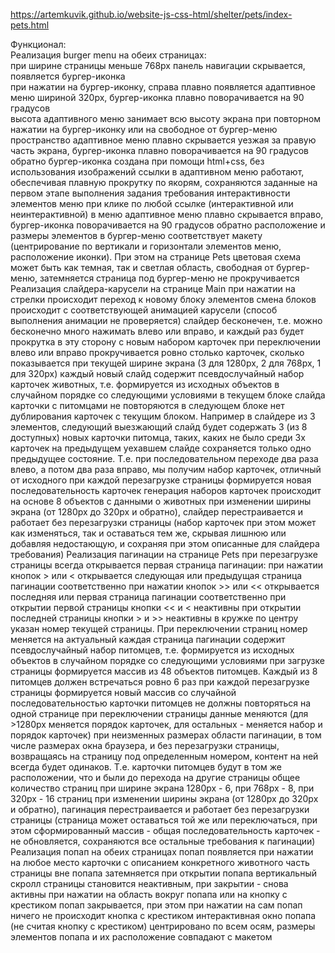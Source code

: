 https://artemkuvik.github.io/website-js-css-html/shelter/pets/index-pets.html

Функционал:   
Реализация burger menu на обеих страницах:  
при ширине страницы меньше 768рх панель навигации скрывается, появляется бургер-иконка  
при нажатии на бургер-иконку, справа плавно появляется адаптивное меню шириной 320px, бургер-иконка плавно поворачивается на 90 градусов  
высота адаптивного меню занимает всю высоту экрана
при повторном нажатии на бургер-иконку или на свободное от бургер-меню пространство адаптивное меню плавно скрывается уезжая за правую часть экрана, бургер-иконка плавно поворачивается на 90 градусов обратно
бургер-иконка создана при помощи html+css, без использования изображений
ссылки в адаптивном меню работают, обеспечивая плавную прокрутку по якорям, сохраняются заданные на первом этапе выполнения задания требования интерактивности элементов меню
при клике по любой ссылке (интерактивной или неинтерактивной) в меню адаптивное меню плавно скрывается вправо, бургер-иконка поворачивается на 90 градусов обратно
расположение и размеры элементов в бургер-меню соответствует макету (центрирование по вертикали и горизонтали элементов меню, расположение иконки). При этом на странице Pets цветовая схема может быть как темная, так и светлая
область, свободная от бургер-меню, затемняется
страница под бургер-меню не прокручивается
Реализация слайдера-карусели на странице Main
при нажатии на стрелки происходит переход к новому блоку элементов
смена блоков происходит с соответствующей анимацией карусели (способ выполнения анимации не проверяется)
слайдер бесконечен, т.е. можно бесконечно много нажимать влево или вправо, и каждый раз будет прокрутка в эту сторону с новым набором карточек
при переключении влево или вправо прокручивается ровно столько карточек, сколько показывается при текущей ширине экрана (3 для 1280px, 2 для 768px, 1 для 320px)
каждый новый слайд содержит псевдослучайный набор карточек животных, т.е. формируется из исходных объектов в случайном порядке со следующими условиями
в текущем блоке слайда карточки с питомцами не повторяются
в следующем блоке нет дублирования карточек с текущим блоком. Например в слайдере из 3 элементов, следующий выезжающий слайд будет содержать 3 (из 8 доступных) новых карточки питомца, таких, каких не было среди 3х карточек на предыдущем уехавшем слайде
сохраняется только одно предыдущее состояние. Т.е. при последовательном переходе два раза влево, а потом два раза вправо, мы получим набор карточек, отличный от исходного
при каждой перезагрузке страницы формируется новая последовательность карточек
генерация наборов карточек происходит на основе 8 объектов с данными о животных
при изменении ширины экрана (от 1280px до 320px и обратно), слайдер перестраивается и работает без перезагрузки страницы (набор карточек при этом может как изменяться, так и оставаться тем же, скрывая лишнюю или добавляя недостающую, и сохраняя при этом описанные для слайдера требования)
Реализация пагинации на странице Pets
при перезагрузке страницы всегда открывается первая страница пагинации:
при нажатии кнопок > или < открывается следующая или предыдущая страница пагинации соответственно
при нажатии кнопок >> или << открывается последняя или первая страница пагинации соответственно
при открытии первой страницы кнопки << и < неактивны
при открытии последней страницы кнопки > и >> неактивны
в кружке по центру указан номер текущей страницы. При переключении страниц номер меняется на актуальный
каждая страница пагинации содержит псевдослучайный набор питомцев, т.е. формируется из исходных объектов в случайном порядке со следующими условиями
при загрузке страницы формируется массив из 48 объектов питомцев. Каждый из 8 питомцев должен встречаться ровно 6 раз
при каждой перезагрузке страницы формируется новый массив со случайной последовательностью
карточки питомцев не должны повторяться на одной странице
при переключении страницы данные меняются (для >1280px меняется порядок карточек, для остальных - меняется набор и порядок карточек)
при неизменных размерах области пагинации, в том числе размерах окна браузера, и без перезагрузки страницы, возвращаясь на страницу под определенным номером, контент на ней всегда будет одинаков. Т.е. карточки питомцев будут в том же расположении, что и были до перехода на другие страницы
общее количество страниц при ширине экрана 1280px - 6, при 768px - 8, при 320px - 16 страниц
при изменении ширины экрана (от 1280px до 320px и обратно), пагинация перестраивается и работает без перезагрузки страницы (страница может оставаться той же или переключаться, при этом сформированный массив - общая последовательность карточек - не обновляется, сохраняются все остальные требования к пагинации)
Реализация попап на обеих страницах
попап появляется при нажатии на любое место карточки с описанием конкретного животного
часть страницы вне попапа затемняется
при открытии попапа вертикальный скролл страницы становится неактивным, при закрытии - снова активны
при нажатии на область вокруг попапа или на кнопку с крестиком попап закрывается, при этом при нажатии на сам попап ничего не происходит
кнопка с крестиком интерактивная
окно попапа (не считая кнопку с крестиком) центрировано по всем осям, размеры элементов попапа и их расположение совпадают с макетом
